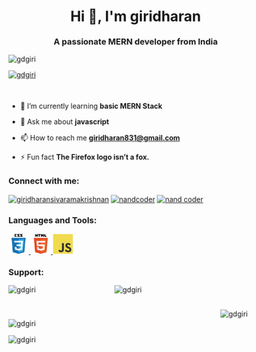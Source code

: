 <h1 align="center">Hi 👋, I'm giridharan</h1>
<h3 align="center">A passionate MERN developer from India</h3>

<p align="left"> <img src="https://komarev.com/ghpvc/?username=gdgiri&label=Profile%20views&color=0e75b6&style=flat" alt="gdgiri" /> </p>

<p align="left"> <a href="https://github.com/ryo-ma/github-profile-trophy"><img src="https://github-profile-trophy.vercel.app/?username=gdgiri" alt="gdgiri" /></a> </p>

<p align="left"> <a href="https://twitter.com/" target="blank"><img src="https://img.shields.io/twitter/follow/?logo=twitter&style=for-the-badge" alt="" /></a> </p>

- 🌱 I’m currently learning **basic MERN Stack**

- 💬 Ask me about **javascript**

- 📫 How to reach me **giridharan831@gmail.com**

- ⚡ Fun fact **The Firefox logo isn’t a fox.**

<h3 align="left">Connect with me:</h3>
<p align="left">
<a href="https://linkedin.com/in/giridharansivaramakrishnan" target="blank"><img align="center" src="https://raw.githubusercontent.com/rahuldkjain/github-profile-readme-generator/master/src/images/icons/Social/linked-in-alt.svg" alt="giridharansivaramakrishnan" height="30" width="40" /></a>
<a href="https://instagram.com/nandcoder" target="blank"><img align="center" src="https://raw.githubusercontent.com/rahuldkjain/github-profile-readme-generator/master/src/images/icons/Social/instagram.svg" alt="nandcoder" height="30" width="40" /></a>
<a href="https://www.youtube.com/c/nand coder" target="blank"><img align="center" src="https://raw.githubusercontent.com/rahuldkjain/github-profile-readme-generator/master/src/images/icons/Social/youtube.svg" alt="nand coder" height="30" width="40" /></a>
</p>

<h3 align="left">Languages and Tools:</h3>
<p align="left"> <a href="https://www.w3schools.com/css/" target="_blank" rel="noreferrer"> <img src="https://raw.githubusercontent.com/devicons/devicon/master/icons/css3/css3-original-wordmark.svg" alt="css3" width="40" height="40"/> </a> <a href="https://www.w3.org/html/" target="_blank" rel="noreferrer"> <img src="https://raw.githubusercontent.com/devicons/devicon/master/icons/html5/html5-original-wordmark.svg" alt="html5" width="40" height="40"/> </a> <a href="https://developer.mozilla.org/en-US/docs/Web/JavaScript" target="_blank" rel="noreferrer"> <img src="https://raw.githubusercontent.com/devicons/devicon/master/icons/javascript/javascript-original.svg" alt="javascript" width="40" height="40"/> </a> </p>

<h3 align="left">Support:</h3>
<p><a href="https://www.buymeacoffee.com/gdgiri"> <img align="left" src="https://cdn.buymeacoffee.com/buttons/v2/default-yellow.png" height="50" width="210" alt="gdgiri" /></a><a href="https://ko-fi.com/gdgiri"> <img align="left" src="https://cdn.ko-fi.com/cdn/kofi3.png?v=3" height="50" width="210" alt="gdgiri" /></a></p><br><br>

<p><img align="left" src="https://github-readme-stats.vercel.app/api/top-langs?username=gdgiri&show_icons=true&locale=en&layout=compact" alt="gdgiri" /></p>

<p>&nbsp;<img align="center" src="https://github-readme-stats.vercel.app/api?username=gdgiri&show_icons=true&locale=en" alt="gdgiri" /></p>

<p><img align="center" src="https://github-readme-streak-stats.herokuapp.com/?user=gdgiri&" alt="gdgiri" /></p>
